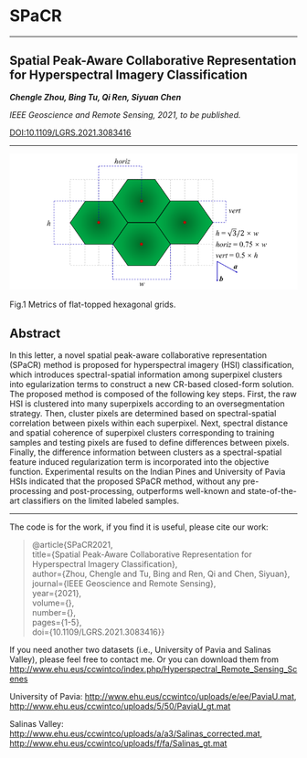 # SPaCR
---
## Spatial Peak-Aware Collaborative Representation for Hyperspectral Imagery Classification

***Chengle Zhou, Bing Tu, Qi Ren, Siyuan Chen***

*IEEE Geoscience and Remote Sensing, 2021, to be published.*

[DOI:10.1109/LGRS.2021.3083416](https://ieeexplore.ieee.org/document/9452044)

---

![FIg.1](https://github.com/chengle-zhou/MY-IMAGE/raw/main/SPaCR/Fig.1.png)

Fig.1 Metrics of flat-topped hexagonal grids.



## Abstract

In this letter, a novel spatial peak-aware collaborative representation (SPaCR) method is proposed for hyperspectral imagery (HSI) classification, which introduces spectral-spatial information among superpixel clusters into egularization terms to construct a new CR-based closed-form solution. The proposed method is composed of the following key steps. First, the raw HSI is clustered into many superpixels according to an oversegmentation strategy. Then, cluster pixels  are determined based on spectral-spatial correlation between pixels within each superpixel. Next, spectral distance and  spatial coherence of superpixel clusters corresponding to training samples and testing pixels are fused to define  differences between pixels. Finally, the difference information between clusters as a spectral-spatial feature induced regularization term is incorporated into the objective function. Experimental results on the Indian Pines and University of Pavia HSIs indicated that the proposed SPaCR method, without any pre-processing and post-processing, outperforms well-known and state-of-the-art classifiers on the limited labeled samples.

---

The code is for the work, if you find it is useful, please cite our work:
>   @article{SPaCR2021,  
	title={Spatial Peak-Aware Collaborative Representation for Hyperspectral Imagery Classification},  
	author={Zhou, Chengle and Tu, Bing and Ren, Qi and Chen, Siyuan},  
	journal={IEEE Geoscience and Remote Sensing},  
	year={2021},  
    volume={},  
	number={},  
	pages={1-5},  
	doi={10.1109/LGRS.2021.3083416}}

If you need another two datasets (i.e., University of Pavia and Salinas Valley), please feel free to contact me. Or you can download them from http://www.ehu.eus/ccwintco/index.php/Hyperspectral_Remote_Sensing_Scenes

University of Pavia: http://www.ehu.eus/ccwintco/uploads/e/ee/PaviaU.mat, http://www.ehu.eus/ccwintco/uploads/5/50/PaviaU_gt.mat

Salinas Valley: http://www.ehu.eus/ccwintco/uploads/a/a3/Salinas_corrected.mat, http://www.ehu.eus/ccwintco/uploads/f/fa/Salinas_gt.mat
